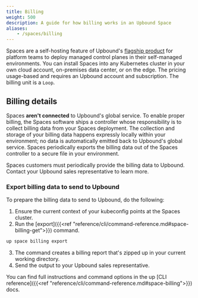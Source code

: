 ```yaml
---
title: Billing
weight: 500
description: A guide for how billing works in an Upbound Space
aliases:
    - /spaces/billing
---
```


Spaces are a self-hosting feature of Upbound's [flagship product](https://www.upbound.io/product/upbound) for platform teams to deploy managed control planes in their self-managed environments. You can install Spaces into any Kubernetes cluster in your own cloud account, on-premises data center, or on the edge. The pricing usage-based and requires an Upbound account and subscription. The billing unit is a `Loop`.

## Billing details

Spaces **aren't connected** to Upbound's global service. To enable proper billing, the Spaces software ships a controller whose responsibility is to collect billing data from your Spaces deployment. The collection and storage of your billing data happens expressly locally within your environment; no data is automatically emitted back to Upbound's global service. Spaces periodically exports the billing data out of the Spaces controller to a secure file in your environment.

Spaces customers must periodically provide the billing data to Upbound. Contact your Upbound sales representative to learn more.

### Export billing data to send to Upbound

To prepare the billing data to send to Upbound, do the following:

1. Ensure the current context of your kubeconfig points at the Spaces cluster.
2. Run the [export]({{<ref "reference/cli/command-reference.md#space-billing-get">}}) command.
```bash
up space billing export
```
3. The command creates a billing report that's zipped up in your current working directory.
4. Send the output to your Upbound sales representative.

You can find full instructions and command options in the up [CLI reference]({{<ref "reference/cli/command-reference.md#space-billing">}}) docs.